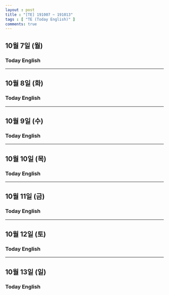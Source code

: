 ```yaml
---
layout : post
title : "[TE] 191007 ~ 191013"
tags : [ "TE (Today English)" ]
comments: true
---
```


## 10월 7일 (월)
### Today English

---

## 10월 8일 (화)
### Today English

---

## 10월 9일 (수)
### Today English

---

## 10월 10일 (목)
### Today English

---

## 10월 11일 (금)
### Today English

---

## 10월 12일 (토)
### Today English

---

## 10월 13일 (일)
### Today English
